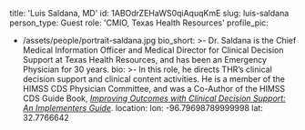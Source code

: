 title: 'Luis Saldana, MD'
id: 1ABOdrZEHaWS0qiAquqKmE
slug: luis-saldana
person_type: Guest
role: 'CMIO, Texas Health Resources'
profile_pic:
  - /assets/people/portrait-saldana.jpg
bio_short: >-
  Dr. Saldana is the Chief Medical Information Officer and Medical Director for
  Clinical Decision Support at Texas Health Resources, and has been an Emergency
  Physician for 30 years.
bio: >-
  In this role, he directs THR’s clinical decision support and clinical content
  activities. He is a member of the HIMSS CDS Physician Committee, and was a
  Co-Author of the HIMSS CDS Guide Book, _[Improving Outcomes with Clinical
  Decision Support: An Implementers
  Guide](https://www.crcpress.com/Improving-Outcomes-with-Clinical-Decision-Support-An-Implementers-Guide/Osheroff-Teich-Levick-Saldana-Velasco-Sittig-Rogers-Jenders/p/book/9780984457731)_.
location:
  lon: -96.79698789999998
  lat: 32.7766642
